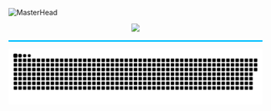 ![MasterHead](https://user-images.githubusercontent.com/113350806/236842414-18101a37-92f5-4de7-a46d-eeaca6e16cbd.gif)
<p align="center">
  <img src="https://cdn.pixabay.com/animation/2024/05/16/21/45/21-45-34-3_512.gif" width="200px" />
</p>
<hr style="height:3px; background-color:#00bfff; border:none;" />
<p align="center">
  <img src="./snake.svg" width="900px" />
</p>
